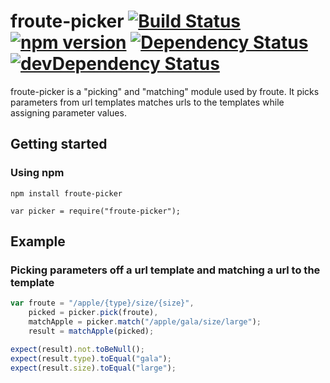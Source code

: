 # froute-picker [![Build Status](https://travis-ci.org/leecrossley/froute-picker.png?branch=master)](https://travis-ci.org/leecrossley/froute-picker) [![npm version](https://badge.fury.io/js/froute-picker.png)](https://npmjs.org/package/froute-picker) [![Dependency Status](https://david-dm.org/leecrossley/froute-picker/status.png)](https://david-dm.org/leecrossley/froute-picker#info=dependencies) [![devDependency Status](https://david-dm.org/leecrossley/froute-picker/dev-status.png)](https://david-dm.org/leecrossley/froute-picker#info=devDependencies)

froute-picker is a "picking" and "matching" module used by froute. It picks parameters from url templates matches urls to the templates while assigning parameter values.

## Getting started

### Using npm

```
npm install froute-picker
```

```
var picker = require("froute-picker");
```

## Example

### Picking parameters off a url template and matching a url to the template

```javascript
var froute = "/apple/{type}/size/{size}",
    picked = picker.pick(froute),
    matchApple = picker.match("/apple/gala/size/large");
    result = matchApple(picked);

expect(result).not.toBeNull();
expect(result.type).toEqual("gala");
expect(result.size).toEqual("large");
```